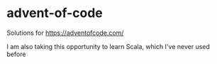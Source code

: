 # advent-of-code
Solutions for https://adventofcode.com/

I am also taking this opportunity to learn Scala, which I've never used before
